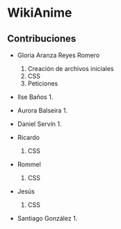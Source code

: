 # WikiAnime

## Contribuciones

- Gloria Aranza Reyes Romero
    1. Creación de archivos iniciales
    2. CSS
    3. Peticiones

- Ilse Baños
    1. 

- Aurora Balseira
    1. 

- Daniel Servín
    1. 

- Ricardo
    1. CSS
 
 - Rommel
    1. CSS

- Jesús
    1. CSS

- Santiago González
    1. 
